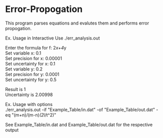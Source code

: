# Error-Propogation

This program parses equations and evalutes them and performs error propogation.

Ex. Usage in Interactive Use
./err_analysis.out

Enter the formula for f: 2*x+4*y<br>
Set variable x: 0.1<br>
Set precision for x: 0.00001<br>
Set uncertainty for x: 0.1<br>
Set variable y: 0.2<br>
Set precision for y: 0.0001<br>
Set uncertainty for y: 0.5<br>

Result is 1<br>
Uncertainty is 2.00998

Ex. Usage with options<br>
./err_analysis.out -if "Example_Table/in.dat" -of "Example_Table/out.dat" -eq "(m+n)/(m-n)*(2*l/t^2)"

See Example_Table/in.dat and Example_Table/out.dat for the respective output
